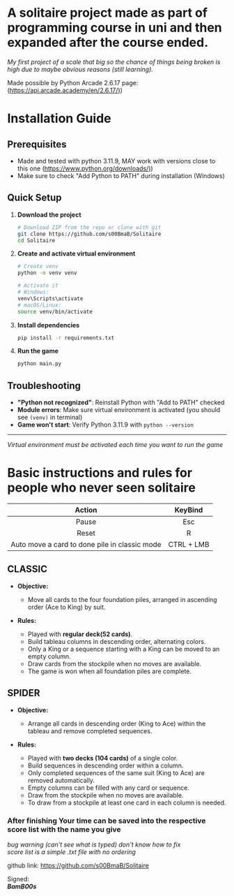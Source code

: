 A solitaire project made as part of programming course in uni and then expanded after the course ended.  
=====

*My first project of a scale that big so the chance of things being broken is high due to maybe obvious reasons (still learning).*

Made possible by Python Arcade 2.6.17 page: ([https://api.arcade.academy/en/2.6.17/)](https://api.arcade.academy/en/2.6.17/))

# Installation Guide

## Prerequisites
- Made and tested with python 3.11.9, MAY work with versions close to this one ([https://www.python.org/downloads/)](https://www.python.org/downloads/))
- Make sure to check "Add Python to PATH" during installation (Windows)

## Quick Setup

1. **Download the project**
   ```bash
   # Download ZIP from the repo or clone with git
   git clone https://github.com/s00BmaB/Solitaire
   cd Solitaire
   ```

2. **Create and activate virtual environment**
   ```bash
   # Create venv
   python -m venv venv
   
   # Activate it
   # Windows:
   venv\Scripts\activate
   # macOS/Linux:
   source venv/bin/activate
   ```

3. **Install dependencies**
   ```bash
   pip install -r requirements.txt
   ```

4. **Run the game**
   ```bash
   python main.py
   ```

## Troubleshooting
- **"Python not recognized"**: Reinstall Python with "Add to PATH" checked
- **Module errors**: Make sure virtual environment is activated (you should see `(venv)` in terminal)
- **Game won't start**: Verify Python 3.11.9 with `python --version`

---
*Virtual environment must be activated each time you want to run the game*

Basic instructions and rules for people who never seen solitaire
======

|                  **Action**                   | **KeyBind** |
|:---------------------------------------------:|:-----------:|
|                     Pause                     |     Esc     |
|                     Reset                     |      R      |
| Auto move a card to done pile in classic mode | CTRL + LMB  | 

## CLASSIC
- **Objective:**  
    - Move all cards to the four foundation piles, arranged in ascending order (Ace to King) by suit.

- **Rules:** 
  - Played with **regular deck(52 cards)**.
  - Build tableau columns in descending order, alternating colors.
  - Only a King or a sequence starting with a King can be moved to an empty column.
  - Draw cards from the stockpile when no moves are available.
  - The game is won when all foundation piles are complete.  
 
## SPIDER
- **Objective:**  
    - Arrange all cards in descending order (King to Ace) within the tableau and remove completed sequences.

- **Rules:**
  - Played with **two decks (104 cards)** of a single color.
  - Build sequences in descending order within a column.
  - Only completed sequences of the same suit (King to Ace) are removed automatically.
  - Empty columns can be filled with any card or sequence.
  - Draw from the stockpile when no moves are available.
  - To draw from a stockpile at least one card in each column is needed.

### After finishing Your time can be saved into the respective score list with the name you give  
*bug warning (can't see what is typed) don't know how to fix*  
*score list is a simple .txt file with no ordering*

github link:
https://github.com/s00BmaB/Solitaire

Signed:  
***BamB00s***
